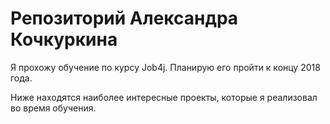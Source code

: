 ﻿# Репозиторий Александра Кочкуркина

Я прохожу обучение по курсу Job4j. Планирую его пройти к концу 2018 года.

Ниже находятся наиболее интересные проекты, которые я реализовал во время обучения.